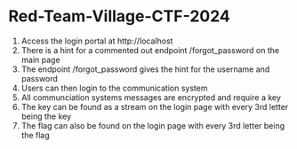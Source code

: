# Red-Team-Village-CTF-2024

1. Access the login portal at http://localhost
2. There is a hint for a commented out endpoint /forgot_password on the main page
3. The endpoint /forgot_password gives the hint for the username and password
4. Users can then login to the communication system
5. All communciation systems messages are encrypted and require a key
6. The key can be found as a stream on the login page with every 3rd letter being the key
7. The flag can also be found on the login page with every 3rd letter being the flag